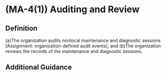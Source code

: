 
# (MA-4(1)) Auditing and Review

## Definition

(a)The organization audits nonlocal maintenance and diagnostic sessions [Assignment: organization-defined audit events]; and
(b)The organization reviews the records of the maintenance and diagnostic sessions.

## Additional Guidance


